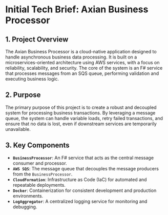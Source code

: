 # Initial Tech Brief: Axian Business Processor

## 1. Project Overview

The Axian Business Processor is a cloud-native application designed to handle asynchronous business data processing. It is built on a microservices-oriented architecture using AWS services, with a focus on reliability, scalability, and security. The core of the system is an F# service that processes messages from an SQS queue, performing validation and executing business logic.

## 2. Purpose

The primary purpose of this project is to create a robust and decoupled system for processing business transactions. By leveraging a message queue, the system can handle variable loads, retry failed transactions, and ensure that no data is lost, even if downstream services are temporarily unavailable.

## 3. Key Components

- **`BusinessProcessor`**: An F# service that acts as the central message consumer and processor.
- **`AWS SQS`**: The message queue that decouples the message producers from the `BusinessProcessor`.
- **`CloudFormation`**: Infrastructure as Code (IaC) for automated and repeatable deployments.
- **`Docker`**: Containerization for consistent development and production environments.
- **`LogAggregator`**: A centralized logging service for monitoring and debugging.
